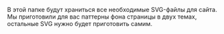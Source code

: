 В этой папке будут храниться все необходимые SVG-файлы для сайта. Мы приготовили для вас паттерны фона страницы в двух темах, остальные SVG нужно будет приготовить самим.